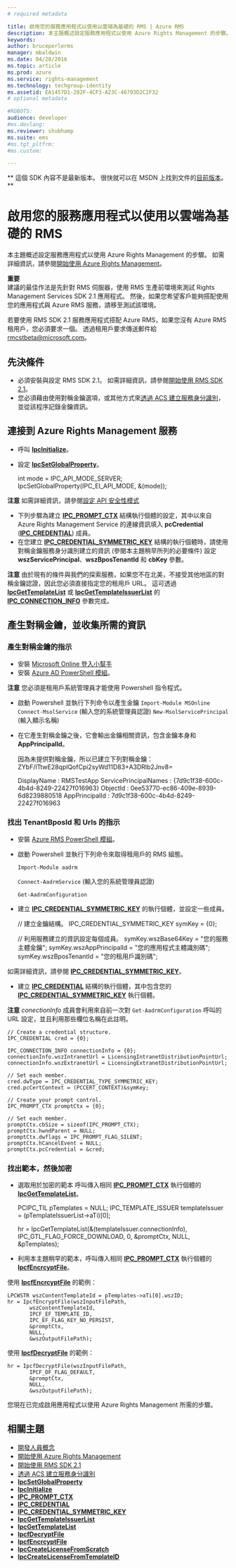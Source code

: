 ```yaml
---
# required metadata

title: 啟用您的服務應用程式以使用以雲端為基礎的 RMS | Azure RMS
description: 本主題概述設定服務應用程式以使用 Azure Rights Management 的步驟。
keywords:
author: bruceperlerms
manager: mbaldwin
ms.date: 04/28/2016
ms.topic: article
ms.prod: azure
ms.service: rights-management
ms.technology: techgroup-identity
ms.assetid: EA1457D1-282F-4CF3-A23C-46793D2C2F32
# optional metadata

#ROBOTS:
audience: developer
#ms.devlang:
ms.reviewer: shubhamp
ms.suite: ems
#ms.tgt_pltfrm:
#ms.custom:

---
```

** 這個 SDK 內容不是最新版本。 很快就可以在 MSDN 上找到文件的[目前版本](https://msdn.microsoft.com/library/windows/desktop/hh535290(v=vs.85).aspx)。 **
# 啟用您的服務應用程式以使用以雲端為基礎的 RMS

本主題概述設定服務應用程式以使用 Azure Rights Management 的步驟。 如需詳細資訊，請參閱[開始使用 Azure Rights Management](https://technet.microsoft.com/en-us/library/jj585016.aspx)。

**重要**  
建議的最佳作法是先針對 RMS 伺服器，使用 RMS 生產前環境來測試 Rights Management Services SDK 2.1 應用程式。 然後，如果您希望客戶能夠搭配使用您的應用程式與 Azure RMS 服務，請移至測試該環境。

若要使用 RMS SDK 2.1 服務應用程式搭配 Azure RMS，如果您沒有 Azure RMS 租用戶，您必須要求一個。 透過租用戶要求傳送郵件給 <rmcstbeta@microsoft.com>。

## 先決條件

-   必須安裝與設定 RMS SDK 2.1。 如需詳細資訊，請參閱[開始使用 RMS SDK 2.1](getting-started-with-ad-rms-2-0.md)。
-   您必須藉由使用對稱金鑰選項，或其他方式來[透過 ACS 建立服務身分識別](https://msdn.microsoft.com/en-us/library/gg185924.aspx)，並從該程序記錄金鑰資訊。

## 連接到 Azure Rights Management 服務

-   呼叫 [**IpcInitialize**](/rights-management/sdk/2.1/api/win/functions#msipc_ipcinitialize)。
-   設定 [**IpcSetGlobalProperty**](/rights-management/sdk/2.1/api/win/functions#msipc_ipcsetglobalproperty)。


    int mode = IPC_API_MODE_SERVER; IpcSetGlobalProperty(IPC_EI_API_MODE, &(mode));


**注意**  如需詳細資訊，請參閱[設定 API 安全性模式](setting-the-api-security-mode-api-mode.md)

     

-   下列步驟為建立 [**IPC\_PROMPT\_CTX**](/rights-management/sdk/2.1/api/win/ipc_prompt_ctx#msipc_ipc_prompt_ctx) 結構執行個體的設定，其中以來自 Azure Rights Management Service 的連線資訊填入 **pcCredential** ([**IPC\_CREDENTIAL**](/rights-management/sdk/2.1/api/win/ipc_credential#msipc_ipc_credential)) 成員。
-   在您建立 [**IPC\_CREDENTIAL\_SYMMETRIC\_KEY**](/rights-management/sdk/2.1/api/win/ipc_credential#msipc_ipc_credential_symmetric_key) 結構的執行個體時，請使用對稱金鑰服務身分識別建立的資訊 (參閱本主題稍早所列的必要條件) 設定 **wszServicePrincipal**、**wszBposTenantId** 和 **cbKey** 參數。

**注意**   由於現有的條件與我們的探索服務，如果您不在北美，不接受其他地區的對稱金鑰認證，因此您必須直接指定您的租用戶 URL。 這可透過 [**IpcGetTemplateList**](/rights-management/sdk/2.1/api/win/functions#msipc_ipcgettemplatelist) 或 [**IpcGetTemplateIssuerList**](/rights-management/sdk/2.1/api/win/functions#msipc_ipcgettemplateissuerlist) 的 [**IPC\_CONNECTION\_INFO**](/rights-management/sdk/2.1/api/win/ipc_connection_info#msipc_ipc_connection_info) 參數完成。

## 產生對稱金鑰，並收集所需的資訊

### 產生對稱金鑰的指示

-   安裝 [Microsoft Online 登入小幫手](http://go.microsoft.com/fwlink/p/?LinkID=286152)
-   安裝 [Azure AD PowerShell 模組](https://bposast.vo.msecnd.net/MSOPMW/8073.4/amd64/AdministrationConfig-en.msi)。

**注意**  您必須是租用戶系統管理員才能使用 Powershell 指令程式。


-   啟動 Powershell 並執行下列命令以產生金鑰         `Import-Module MSOnline`
            `Connect-MsolService` (輸入您的系統管理員認證)         `New-MsolServicePrincipal` (輸入顯示名稱)
-   在它產生對稱金鑰之後，它會輸出金鑰相關資訊，包含金鑰本身和 **AppPrincipalId**。



    因為未提供對稱金鑰，所以已建立下列對稱金鑰：ZYbF/lTtwE28qplQofCpi2syWd11D83+A3DRlb2Jnv8=

    DisplayName : RMSTestApp ServicePrincipalNames : {7d9c1f38-600c-4b4d-8249-22427f016963} ObjectId : 0ee53770-ec86-409e-8939-6d8239880518 AppPrincipalId : 7d9c1f38-600c-4b4d-8249-22427f016963



### 找出 **TenantBposId** 和 **Urls** 的指示

-   安裝 [Azure RMS PowerShell 模組](https://technet.microsoft.com/en-us/library/jj585012.aspx)。
-   啟動 Powershell 並執行下列命令來取得租用戶的 RMS 組態。

    `Import-Module aadrm`

    `Connect-AadrmService` (輸入您的系統管理員認證)

    `Get-AadrmConfiguration`


-   建立 [**IPC\_CREDENTIAL\_SYMMETRIC\_KEY**](/rights-management/sdk/2.1/api/win/ipc_credential#msipc_ipc_credential_symmetric_key) 的執行個體，並設定一些成員。

    // 建立金鑰結構。
    IPC_CREDENTIAL_SYMMETRIC_KEY symKey = {0};

    // 利用服務建立的資訊設定每個成員。
    symKey.wszBase64Key = "您的服務主體金鑰"; symKey.wszAppPrincipalId = "您的應用程式主體識別碼"; symKey.wszBposTenantId = "您的租用戶識別碼";


如需詳細資訊，請參閱 [**IPC\_CREDENTIAL\_SYMMETRIC\_KEY**](/rights-management/sdk/2.1/api/win/ipc_credential#msipc_ipc_credential_symmetric_key)。

-   建立 [**IPC\_CREDENTIAL**](/rights-management/sdk/2.1/api/win/ipc_credential#msipc_ipc_credential) 結構的執行個體，其中包含您的 [**IPC\_CREDENTIAL\_SYMMETRIC\_KEY**](/rights-management/sdk/2.1/api/win/ipc_credential#msipc_ipc_credential_symmetric_key) 執行個體。

**注意**  *conectionInfo* 成員會利用來自前一次對 `Get-AadrmConfiguration` 呼叫的 URL 設定，並且利用那些欄位名稱在此註明。

    // Create a credential structure.
    IPC_CREDENTIAL cred = {0};

    IPC_CONNECTION_INFO connectionInfo = {0};
    connectionInfo.wszIntranetUrl = LicensingIntranetDistributionPointUrl;
    connectionInfo.wszExtranetUrl = LicensingExtranetDistributionPointUrl;

    // Set each member.
    cred.dwType = IPC_CREDENTIAL_TYPE_SYMMETRIC_KEY;
    cred.pcCertContext = (PCCERT_CONTEXT)&symKey;

    // Create your prompt control.
    IPC_PROMPT_CTX promptCtx = {0};

    // Set each member.
    promptCtx.cbSize = sizeof(IPC_PROMPT_CTX);
    promptCtx.hwndParent = NULL;
    promptCtx.dwflags = IPC_PROMPT_FLAG_SILENT;
    promptCtx.hCancelEvent = NULL;
    promptCtx.pcCredential = &cred;

### 找出範本，然後加密

-   選取用於加密的範本
    呼叫傳入相同 [**IPC\_PROMPT\_CTX**](/rights-management/sdk/2.1/api/win/ipc_prompt_ctx#msipc_ipc_prompt_ctx) 執行個體的 [**IpcGetTemplateList**](/rights-management/sdk/2.1/api/win/functions#msipc_ipcgettemplatelist)。


    PCIPC_TIL pTemplates = NULL; IPC_TEMPLATE_ISSUER templateIssuer = (pTemplateIssuerList->aTi)[0];

    hr = IpcGetTemplateList(&(templateIssuer.connectionInfo),        IPC_GTL_FLAG_FORCE_DOWNLOAD,        0,        &promptCtx,        NULL,        &pTemplates);


-   利用本主題稍早的範本，呼叫傳入相同 [**IPC\_PROMPT\_CTX**](/rights-management/sdk/2.1/api/win/ipc_prompt_ctx#msipc_ipc_prompt_ctx) 執行個體的 [**IpcfEncrcyptFile**](/rights-management/sdk/2.1/api/win/functions#msipc_ipcfencryptfile)。

使用 [**IpcfEncrcyptFile**](/rights-management/sdk/2.1/api/win/functions#msipc_ipcfencryptfile) 的範例：

    LPCWSTR wszContentTemplateId = pTemplates->aTi[0].wszID;
    hr = IpcfEncryptFile(wszInputFilePath,
           wszContentTemplateId,
           IPCF_EF_TEMPLATE_ID,
           IPC_EF_FLAG_KEY_NO_PERSIST,
           &promptCtx,
           NULL,
           &wszOutputFilePath);

使用 [**IpcfDecryptFile**](/rights-management/sdk/2.1/api/win/functions#msipc_ipcfdecryptfile) 的範例：

    hr = IpcfDecryptFile(wszInputFilePath,
           IPCF_DF_FLAG_DEFAULT,
           &promptCtx,
           NULL,
           &wszOutputFilePath);

您現在已完成啟用應用程式以使用 Azure Rights Management 所需的步驟。

## 相關主題

* [開發人員概念](ad-rms-concepts-nav.md)
* [開始使用 Azure Rights Management](https://technet.microsoft.com/en-us/library/jj585016.aspx)
* [開始使用 RMS SDK 2.1](getting-started-with-ad-rms-2-0.md)
* [透過 ACS 建立服務身分識別](https://msdn.microsoft.com/en-us/library/gg185924.aspx)
* [**IpcSetGlobalProperty**](/rights-management/sdk/2.1/api/win/functions#msipc_ipcsetglobalproperty)
* [**IpcInitialize**](/rights-management/sdk/2.1/api/win/functions#msipc_ipcinitialize)
* [**IPC\_PROMPT\_CTX**](/rights-management/sdk/2.1/api/win/ipc_prompt_ctx#msipc_ipc_prompt_ctx)
* [**IPC\_CREDENTIAL**](/rights-management/sdk/2.1/api/win/ipc_credential#msipc_ipc_credential)
* [**IPC\_CREDENTIAL\_SYMMETRIC\_KEY**](/rights-management/sdk/2.1/api/win/ipc_credential#msipc_ipc_credential_symmetric_key)
* [**IpcGetTemplateIssuerList**](/rights-management/sdk/2.1/api/win/functions#msipc_ipcgettemplateissuerlist)
* [**IpcGetTemplateList**](/rights-management/sdk/2.1/api/win/functions#msipc_ipcgettemplatelist)
* [**IpcfDecryptFile**](/rights-management/sdk/2.1/api/win/functions#msipc_ipcfdecryptfile)
* [**IpcfEncrcyptFile**](/rights-management/sdk/2.1/api/win/functions#msipc_ipcfencryptfile)
* [**IpcCreateLicenseFromScratch**](/rights-management/sdk/2.1/api/win/functions#msipc_ipccreatelicensefromscratch)
* [**IpcCreateLicenseFromTemplateID**](/rights-management/sdk/2.1/api/win/functions#msipc_ipccreatelicensefromtemplateid)
 

 


<!--HONumber=Jun16_HO1-->



